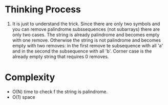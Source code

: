 # Thinking Process

1. It is just to understand the trick. Since there are only two symbols and you can remove palindrome subssequences (not subarrays)
   there are only two cases. The string is already palindrome and becomes empty with one remove. Otherwise the string is not palindrome and becomes empty with two removes: in the first remove te subsequence with all 'a' and in the second the subsequence with all 'b'. Corner case is the already empty string that requires 0 removes.

# Complexity

* O(N) time to check f the string is palindrome.
* O(1) space 


